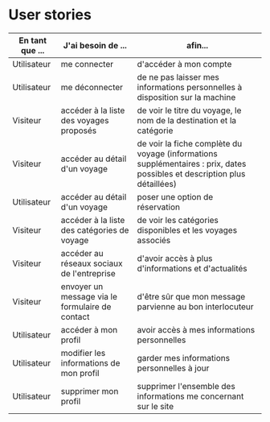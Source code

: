 # User stories

| En tant que ... | J'ai besoin de ...                              | afin...                                                                                                                   |
| --------------- | ----------------------------------------------- | ------------------------------------------------------------------------------------------------------------------------- |
| Utilisateur     | me connecter                                    | d'accéder à mon compte                                                                                                    |
| Utilisateur     | me déconnecter                                  | de ne pas laisser mes informations personnelles à disposition sur la machine                                              |
| Visiteur        | accéder à la liste des voyages proposés         | de voir le titre du voyage, le nom de la destination et la catégorie                                                      |
| Visiteur        | accéder au détail d'un voyage                   | de voir la fiche complète du voyage (informations supplémentaires : prix, dates possibles et description plus détaillées) |
| Utilisateur     | accéder au détail d'un voyage                   | poser une option de réservation                                                                                           |
| Visiteur        | accéder à la liste des catégories de voyage     | de voir les catégories disponibles et les voyages associés                                                                |
| Visiteur        | accéder au réseaux sociaux de l'entreprise      | d'avoir accès à plus d'informations et d'actualités                                                                       |
| Visiteur        | envoyer un message via le formulaire de contact | d'être sûr que mon message parvienne au bon interlocuteur                                                                 |
| Utilisateur     | accéder à mon profil                            | avoir accès à mes informations personnelles                                                                               |
| Utilisateur     | modifier les informations de mon profil         | garder mes informations personnelles à jour                                                                               |
| Utilisateur     | supprimer mon profil                            | supprimer l'ensemble des informations me concernant sur le site                                                           |
